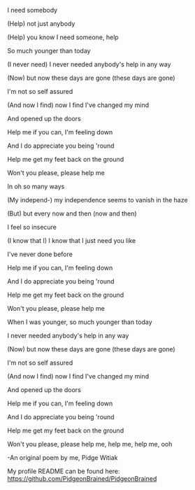 I need somebody

(Help) not just anybody

(Help) you know I need someone, help

So much younger than today

(I never need) I never needed anybody's help in any way

(Now) but now these days are gone (these days are gone)

I'm not so self assured

(And now I find) now I find I've changed my mind

And opened up the doors

Help me if you can, I'm feeling down

And I do appreciate you being 'round

Help me get my feet back on the ground

Won't you please, please help me

In oh so many ways

(My independ-) my independence seems to vanish in the haze

(But) but every now and then (now and then)

I feel so insecure

(I know that I) I know that I just need you like

I've never done before

Help me if you can, I'm feeling down

And I do appreciate you being 'round

Help me get my feet back on the ground

Won't you please, please help me

When I was younger, so much younger than today

I never needed anybody's help in any way

(Now) but now these days are gone (these days are gone)

I'm not so self assured

(And now I find) now I find I've changed my mind

And opened up the doors

Help me if you can, I'm feeling down

And I do appreciate you being 'round

Help me get my feet back on the ground

Won't you please, please help me, help me, help me, ooh

-An original poem by me, Pidge Witiak

My profile README can be found here: https://github.com/PidgeonBrained/PidgeonBrained
